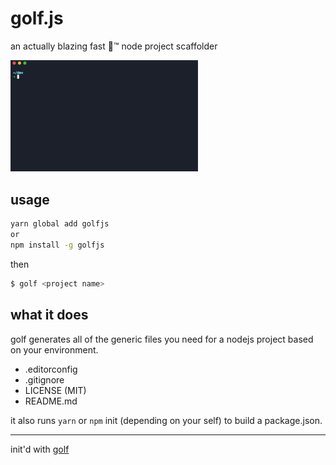 # golf.js

an actually blazing fast 🚀™ node project scaffolder

<img src="./usage.gif" width="300px"/>

## usage

```bash
yarn global add golfjs
or
npm install -g golfjs
```

then

```bash
$ golf <project name>
```

## what it does

golf generates all of the generic files you need for a nodejs project based on your environment.

- .editorconfig
- .gitignore
- LICENSE (MIT)
- README.md

it also runs `yarn` or `npm` init (depending on your self) to build a package.json.

---

init'd with [golf](https://github.com/gretzky/golf.js)
